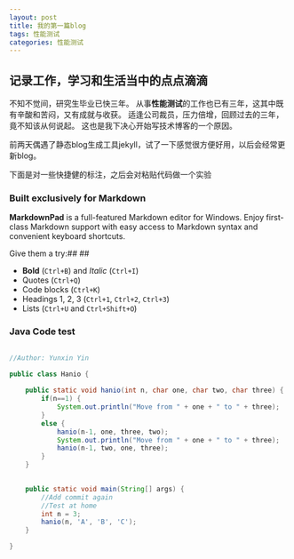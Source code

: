 ```yaml
---
layout: post
title: 我的第一篇blog
tags: 性能测试
categories: 性能测试
---
```


## 记录工作，学习和生活当中的点点滴滴 ##

不知不觉间，研究生毕业已快三年。 从事**性能测试**的工作也已有三年，这其中既有辛酸和苦闷，又有成就与收获。 适逢公司裁员，压力倍增，回顾过去的三年，竟不知该从何说起。 这也是我下决心开始写技术博客的一个原因。

前两天偶遇了静态blog生成工具jekyll，试了一下感觉很方便好用，以后会经常更新blog。

下面是对一些快捷健的标注，之后会对粘贴代码做一个实验
### Built exclusively for Markdown ###
**MarkdownPad** is a full-featured Markdown editor for Windows.
Enjoy first-class Markdown support with easy access to  Markdown syntax and convenient keyboard shortcuts.

Give them a try:##  ##

- **Bold** (`Ctrl+B`) and *Italic* (`Ctrl+I`)
- Quotes (`Ctrl+Q`)
- Code blocks (`Ctrl+K`)
- Headings 1, 2, 3 (`Ctrl+1`, `Ctrl+2`, `Ctrl+3`)
- Lists (`Ctrl+U` and `Ctrl+Shift+O`)

### Java Code test ###

~~~java

//Author: Yunxin Yin

public class Hanio {
	
	public static void hanio(int n, char one, char two, char three) {
		if(n==1) {
			System.out.println("Move from " + one + " to " + three);
		}
		else {
			hanio(n-1, one, three, two);
			System.out.println("Move from " + one + " to " + three);
			hanio(n-1, two, one, three);
		}
	}
	

	public static void main(String[] args) {
		//Add commit again
		//Test at home
		int n = 3;
		hanio(n, 'A', 'B', 'C');
	}

}

~~~
